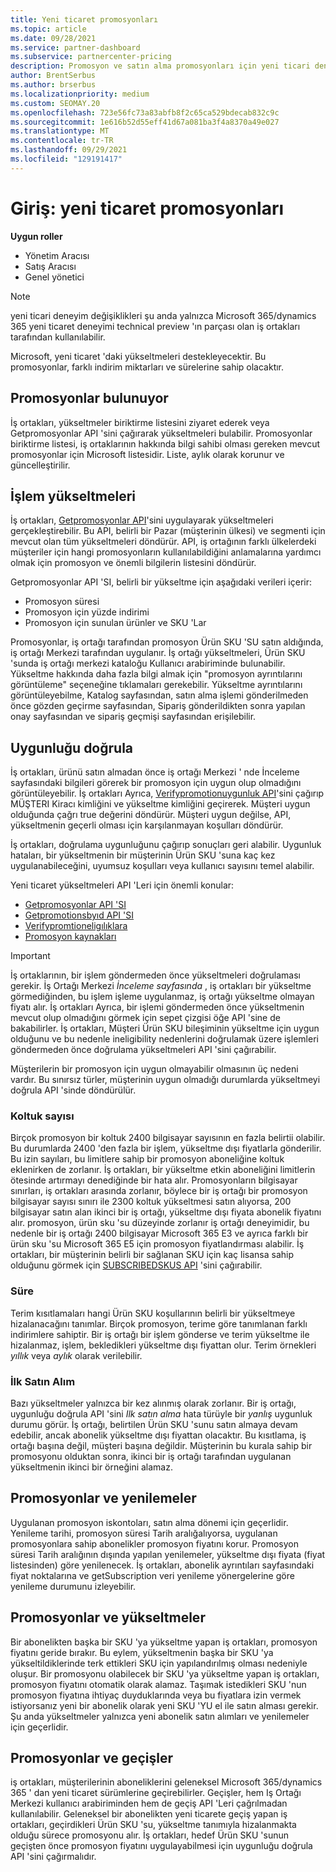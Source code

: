 ```yaml
---
title: Yeni ticaret promosyonları
ms.topic: article
ms.date: 09/28/2021
ms.service: partner-dashboard
ms.subservice: partnercenter-pricing
description: Promosyon ve satın alma promosyonları için yeni ticari deneyimler hakkında bilgi edinin.
author: BrentSerbus
ms.author: brserbus
ms.localizationpriority: medium
ms.custom: SEOMAY.20
ms.openlocfilehash: 723e56fc73a83abfb8f2c65ca529bdecab832c9c
ms.sourcegitcommit: 1e616b52d55eff41d67a081ba3f4a8370a49e027
ms.translationtype: MT
ms.contentlocale: tr-TR
ms.lasthandoff: 09/29/2021
ms.locfileid: "129191417"
---
```

# <a name="introduction-new-commerce-promotions"></a>Giriş: yeni ticaret promosyonları

**Uygun roller**

- Yönetim Aracısı
- Satış Aracısı
- Genel yönetici

> [!Note] 
> yeni ticari deneyim değişiklikleri şu anda yalnızca Microsoft 365/dynamics 365 yeni ticaret deneyimi technical preview 'ın parçası olan iş ortakları tarafından kullanılabilir.

Microsoft, yeni ticaret 'daki yükseltmeleri destekleyecektir. Bu promosyonlar, farklı indirim miktarları ve sürelerine sahip olacaktır. 

## <a name="discovering-promotions"></a>Promosyonlar bulunuyor ##

İş ortakları, yükseltmeler biriktirme listesini ziyaret ederek veya Getpromosyonlar API 'sini çağırarak yükseltmeleri bulabilir. Promosyonlar biriktirme listesi, iş ortaklarının hakkında bilgi sahibi olması gereken mevcut promosyonlar için Microsoft listesidir. Liste, aylık olarak korunur ve güncelleştirilir. 


## <a name="operationalize-promotions"></a>İşlem yükseltmeleri ##

İş ortakları, [Getpromosyonlar API](/partner-center/develop/get-promotions)'sini uygulayarak yükseltmeleri gerçekleştirebilir. Bu API, belirli bir Pazar (müşterinin ülkesi) ve segmenti için mevcut olan tüm yükseltmeleri döndürür. API, iş ortağının farklı ülkelerdeki müşteriler için hangi promosyonların kullanılabildiğini anlamalarına yardımcı olmak için promosyon ve önemli bilgilerin listesini döndürür. 


Getpromosyonlar API 'SI, belirli bir yükseltme için aşağıdaki verileri içerir:

- Promosyon süresi
- Promosyon için yüzde indirimi
- Promosyon için sunulan ürünler ve SKU 'Lar

Promosyonlar, iş ortağı tarafından promosyon Ürün SKU 'SU satın aldığında, iş ortağı Merkezi tarafından uygulanır. İş ortağı yükseltmeleri, Ürün SKU 'sunda iş ortağı merkezi kataloğu Kullanıcı arabiriminde bulunabilir. Yükseltme hakkında daha fazla bilgi almak için "promosyon ayrıntılarını görüntüleme" seçeneğine tıklamaları gerekebilir. Yükseltme ayrıntılarını görüntüleyebilme, Katalog sayfasından, satın alma işlemi gönderilmeden önce gözden geçirme sayfasından, Sipariş gönderildikten sonra yapılan onay sayfasından ve sipariş geçmişi sayfasından erişilebilir. 

## <a name="verify-eligibility"></a>Uygunluğu doğrula ##

İş ortakları, ürünü satın almadan önce iş ortağı Merkezi ' nde İnceleme sayfasındaki bilgileri görerek bir promosyon için uygun olup olmadığını görüntüleyebilir. İş ortakları Ayrıca, [Verifypromotionuygunluk API](/partner-center/develop/verify-promotion-eligibility)'sini çağırıp MÜŞTERI Kiracı kimliğini ve yükseltme kimliğini geçirerek. Müşteri uygun olduğunda çağrı true değerini döndürür. Müşteri uygun değilse, API, yükseltmenin geçerli olması için karşılanmayan koşulları döndürür. 

İş ortakları, doğrulama uygunluğunu çağırıp sonuçları geri alabilir. Uygunluk hataları, bir yükseltmenin bir müşterinin Ürün SKU 'suna kaç kez uygulanabileceğini, uyumsuz koşulları veya kullanıcı sayısını temel alabilir.

Yeni ticaret yükseltmeleri API 'Leri için önemli konular:

- [Getpromosyonlar API 'SI](/partner-center/develop/get-promotions)
- [Getpromotionsbyıd API 'SI](/partner-centerpartner-center/develop/get-promotion-by-id)
- [Verifypromtioneligılıklara](/partner-center/develop/verify-promotion-eligibility)
- [Promosyon kaynakları](/partner-center/develop/promotion-resources)

>[!IMPORTANT]
> İş ortaklarının, bir işlem göndermeden önce yükseltmeleri doğrulaması gerekir. İş Ortağı Merkezi *İnceleme sayfasında* , iş ortakları bir yükseltme görmediğinden, bu işlem işleme uygulanmaz, iş ortağı yükseltme olmayan fiyatı alır. İş ortakları Ayrıca, bir işlemi göndermeden önce yükseltmenin mevcut olup olmadığını görmek için sepet çizgisi öğe API 'sine de bakabilirler. İş ortakları, Müşteri Ürün SKU bileşiminin yükseltme için uygun olduğunu ve bu nedenle ineligibility nedenlerini doğrulamak üzere işlemleri göndermeden önce doğrulama yükseltmeleri API 'sini çağırabilir.

Müşterilerin bir promosyon için uygun olmayabilir olmasının üç nedeni vardır. Bu sınırsız türler, müşterinin uygun olmadığı durumlarda yükseltmeyi doğrula API 'sinde döndürülür.

### <a name="seat-count"></a>Koltuk sayısı ###

Birçok promosyon bir koltuk 2400 bilgisayar sayısının en fazla belirtii olabilir. Bu durumlarda 2400 'den fazla bir işlem, yükseltme dışı fiyatlarla gönderilir. Bu izin sayıları, bu limitlere sahip bir promosyon aboneliğine koltuk eklenirken de zorlanır. İş ortakları, bir yükseltme etkin aboneliğini limitlerin ötesinde artırmayı denediğinde bir hata alır. Promosyonların bilgisayar sınırları, iş ortakları arasında zorlanır, böylece bir iş ortağı bir promosyon bilgisayar sayısı sınırı ile 2300 koltuk yükseltmesi satın alıyorsa, 200 bilgisayar satın alan ikinci bir iş ortağı, yükseltme dışı fiyata abonelik fiyatını alır. promosyon, ürün sku 'su düzeyinde zorlanır iş ortağı deneyimidir, bu nedenle bir iş ortağı 2400 bilgisayar Microsoft 365 E3 ve ayrıca farklı bir ürün sku 'su Microsoft 365 E5 için promosyon fiyatlandırması alabilir. İş ortakları, bir müşterinin belirli bir sağlanan SKU için kaç lisansa sahip olduğunu görmek için [SUBSCRIBEDSKUS API](/partner-center/develop/get-a-list-of-available-licenses) 'sini çağırabilir.

### <a name="term"></a>Süre ###

Terim kısıtlamaları hangi Ürün SKU koşullarının belirli bir yükseltmeye hizalanacağını tanımlar. Birçok promosyon, terime göre tanımlanan farklı indirimlere sahiptir. Bir iş ortağı bir işlem gönderse ve terim yükseltme ile hizalanmaz, işlem, bekledikleri yükseltme dışı fiyattan olur. Terim örnekleri *yıllık* veya *aylık* olarak verilebilir.

### <a name="first-purchase"></a>İlk Satın Alım ###

Bazı yükseltmeler yalnızca bir kez alınmış olarak zorlanır. Bir iş ortağı, uygunluğu doğrula API 'sini *Ilk satın alma* hata türüyle bir *yanlış* uygunluk durumu görür. İş ortağı, belirtilen Ürün SKU 'sunu satın almaya devam edebilir, ancak abonelik yükseltme dışı fiyattan olacaktır. Bu kısıtlama, iş ortağı başına değil, müşteri başına değildir. Müşterinin bu kurala sahip bir promosyonu olduktan sonra, ikinci bir iş ortağı tarafından uygulanan yükseltmenin ikinci bir örneğini alamaz.

## <a name="promotions-and-renewals"></a>Promosyonlar ve yenilemeler ##

Uygulanan promosyon iskontoları, satın alma dönemi için geçerlidir. Yenileme tarihi, promosyon süresi Tarih aralığalıyorsa, uygulanan promosyonlara sahip abonelikler promosyon fiyatını korur. Promosyon süresi Tarih aralığının dışında yapılan yenilemeler, yükseltme dışı fiyata (fiyat listesinden) göre yenilenecek. İş ortakları, abonelik ayrıntıları sayfasındaki fiyat noktalarına ve getSubscription veri yenileme yönergelerine göre yenileme durumunu izleyebilir.

## <a name="promotions-and-upgrades"></a>Promosyonlar ve yükseltmeler ##
Bir abonelikten başka bir SKU 'ya yükseltme yapan iş ortakları, promosyon fiyatını geride bırakır. Bu eylem, yükseltmenin başka bir SKU 'ya yükseltildiklerinde terk ettikleri SKU için yapılandırılmış olması nedeniyle oluşur. Bir promosyonu olabilecek bir SKU 'ya yükseltme yapan iş ortakları, promosyon fiyatını otomatik olarak alamaz. Taşımak istedikleri SKU 'nun promosyon fiyatına ihtiyaç duyduklarında veya bu fiyatlara izin vermek istiyorsanız yeni bir abonelik olarak yeni SKU 'YU el ile satın alması gerekir. Şu anda yükseltmeler yalnızca yeni abonelik satın alımları ve yenilemeler için geçerlidir.

## <a name="promotions-and-migrations"></a>Promosyonlar ve geçişler ##
iş ortakları, müşterilerinin aboneliklerini geleneksel Microsoft 365/dynamics 365 ' dan yeni ticaret sürümlerine geçirebilirler. Geçişler, hem Iş Ortağı Merkezi kullanıcı arabiriminden hem de geçiş API 'Leri çağrılmadan kullanılabilir. Geleneksel bir abonelikten yeni ticarete geçiş yapan iş ortakları, geçirdikleri Ürün SKU 'su, yükseltme tanımıyla hizalanmakta olduğu sürece promosyonu alır. İş ortakları, hedef Ürün SKU 'sunun geçişten önce promosyon fiyatını uygulayabilmesi için uygunluğu doğrula API 'sini çağırmalıdır.
